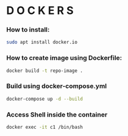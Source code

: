 # D O C K E R S

### How to install:
``` bash
sudo apt install docker.io
```

### How to create image using Dockerfile:
``` bash
docker build -t repo-image .
```

### Build using docker-compose.yml
``` bash
docker-compose up -d --build
```

### Access Shell inside the container
``` bash
docker exec -it c1 /bin/bash
```
